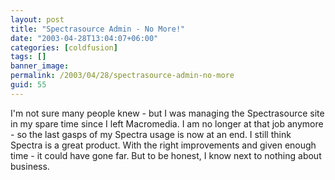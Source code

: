 ```yaml
---
layout: post
title: "Spectrasource Admin - No More!"
date: "2003-04-28T13:04:07+06:00"
categories: [coldfusion]
tags: []
banner_image: 
permalink: /2003/04/28/spectrasource-admin-no-more
guid: 55
---
```


I'm not sure many people knew - but I was managing the Spectrasource site in my spare time since I left Macromedia. I am no longer at that job anymore - so the last gasps of my Spectra usage is now at an end.  I still think Spectra is a great product. With the right improvements and given enough time - it could have gone far. But to be honest, I know next to nothing about business.